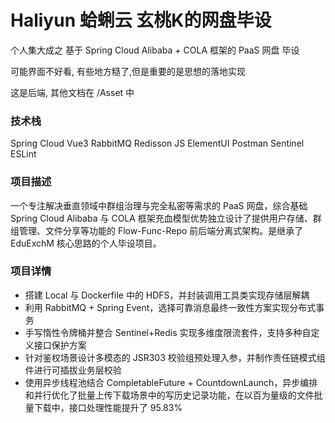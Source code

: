 # Haliyun 蛤蜊云 玄桃K的网盘毕设


个人集大成之 基于 Spring Cloud Alibaba + COLA 框架的 PaaS 网盘 毕设

可能界面不好看, 有些地方糙了,但是重要的是思想的落地实现

这是后端, 其他文档在 /Asset 中

### 技术栈

Spring Cloud Vue3 RabbitMQ Redisson JS ElementUI Postman Sentinel ESLint

### 项目描述

一个专注解决垂直领域中群组治理与完全私密等需求的 PaaS 网盘，综合基础 Spring Cloud Alibaba 与 COLA 框架充血模型优势独立设计了提供用户存储、群组管理、文件分享等功能的 Flow-Func-Repo 前后端分离式架构。是继承了 EduExchM 核心思路的个人毕设项目。

### 项目详情

* 搭建 Local 与 Dockerfile 中的 HDFS，并封装调用工具类实现存储层解耦
* 利用 RabbitMQ + Spring Event，选择可靠消息最终一致性方案实现分布式事务
* 手写惰性令牌桶并整合 Sentinel+Redis 实现多维度限流套件，支持多种自定义接口保护方案
* 针对鉴权场景设计多模态的 JSR303 校验组预处理入参，并制作责任链模式组件进行可插拔业务层校验
* 使用异步线程池结合 CompletableFuture + CountdownLaunch，异步编排和并行优化了批量上传下载场景中的写历史记录功能，在以百为量级的文件批量下载中，接口处理性能提升了 95.83%
